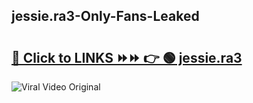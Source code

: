 
 ## jessie.ra3-Only-Fans-Leaked

# <h2><a href="https://clipsfans.com/jessie.ra3&ref=git">🔗 Click to LINKS ⏩⏩ 👉 🟢 jessie.ra3 </a></h2>

<a href="https://clipsfans.com/jessie.ra3&ref=git" rel="nofollow" data-target="animated-image.originalLink"><img src="https://i.ibb.co.com/xMMVF88/686577567.gif" alt="Viral Video Original" style="max-width: 100%; display: inline-block;" data-target="animated-image.originalImage"></a>
